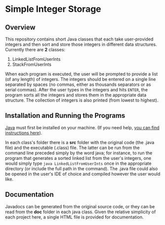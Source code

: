 # Simple Integer Storage
## Overview
This repository contains short Java classes that each take user-provided integers and then sort and store those integers in different data structures. Currently there are **2** classes:
1. LinkedListFromUserInts
2. StackFromUserInts

When each program is executed, the user will be prompted to provide a list (of any length) of integers. The integers should be entered on a single line separated by spaces (no commas, either as thousands separators or as serial commas). After the user types in the integers and hits `ENTER`, the program sorts all the integers and stores them in the appropriate data structure. The collection of integers is also printed (from lowest to highest).

## Installation and Running the Programs
[Java](https://www.java.com/en/) must first be installed on your machine. (If you need help, [you can find instructions here](https://www.java.com/en/download/help/download_options.html)).

In each class's folder there is a **src** folder with the original code (the .java file) and the executable (.class) file. The latter can be run from the command line preceded simply by the word java; for instance, to run the program that generates a sorted linked list from the user's integers, one would simply type `java LinkedListFromUserInts` once in the appropriate directory (or include the full path in the command). The .java file could also be opened in the user's IDE of choice and compiled however the user would like.

## Documentation
Javadocs can be generated from the original source code, or they can be read from the **doc** folder in each java class. Given the relative simplicity of each project here, a single HTML file is provided for documentation.
